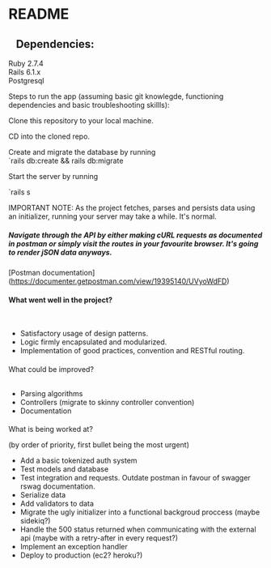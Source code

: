 # README

##    Dependencies:  
Ruby 2.7.4  
Rails 6.1.x  
Postgresql

Steps to run the app (assuming basic git knowlegde, functioning dependencies and basic troubleshooting skillls):

Clone this repository to your local machine.

CD into the cloned repo.

Create and migrate the database by running  
\`rails db:create && rails db:migrate

Start the server by running

\`rails s

IMPORTANT NOTE: As the project fetches, parses and persists data using an initializer, running your server may take a while. It's normal.

##### Navigate through the API by either making cURL requests as documented in postman or simply visit the routes in your favourite browser. It's going to render jSON data anyways.  
  
\[Postman documentation\](https://documenter.getpostman.com/view/19395140/UVyoWdFD)

#### What went well in the project?  
 

*   Satisfactory usage of design patterns.
*   Logic firmly encapsulated and modularized.
*   Implementation of good practices, convention and RESTful routing.

####   
What could be improved?  
 

*   Parsing algorithms
*   Controllers (migrate to skinny controller convention)
*   Documentation

####   
What is being worked at?

(by order of priority, first bullet being the most urgent)

*   Add a basic tokenized auth system
*   Test models and database
*   Test integration and requests. Outdate postman in favour of swagger rswag documentation.
*   Serialize data
*   Add validators to data
*   Migrate the ugly initializer into a functional backgroud proccess (maybe sidekiq?)
*   Handle the 500 status returned when communicating with the external api (maybe with a retry-after in every request?)
*   Implement an exception handler
*   Deploy to production (ec2? heroku?)

